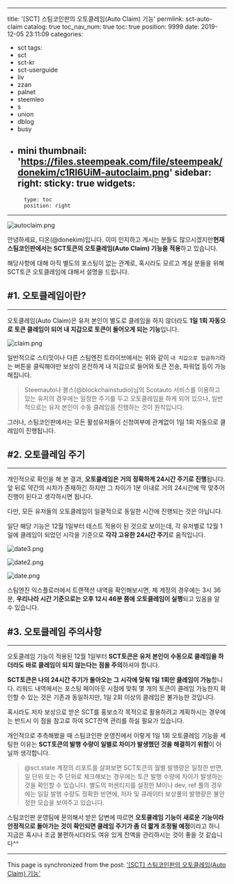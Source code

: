 
---
title: '[SCT] 스팀코인판의 오토클레임(Auto Claim) 기능'
permlink: sct-auto-claim
catalog: true
toc_nav_num: true
toc: true
position: 9999
date: 2019-12-05 23:11:09
categories:
- sct
tags:
- sct
- sct-kr
- sct-userguide
- liv
- zzan
- palnet
- steemleo
- s
- union
- dblog
- busy
- mini
thumbnail: 'https://files.steempeak.com/file/steempeak/donekim/c1Rl6UiM-autoclaim.png'
sidebar:
    right:
        sticky: true
widgets:
    -
        type: toc
        position: right
---


![autoclaim.png](https://files.steempeak.com/file/steempeak/donekim/c1Rl6UiM-autoclaim.png)

안녕하세요, 디온(@donekim)입니다. 이미 인지하고 계시는 분들도 많으시겠지만**현재 스팀코인판에서는 SCT토큰의 오토클레임(Auto Claim) 기능을 적용**하고 있습니다. 

해당사항에 대해 아직 별도의 포스팅이 없는 관계로, 혹시라도 모르고 계실 분들을 위해 SCT토큰 오토클레임에 대해서 설명을 드립니다.

## #1. 오토클레임이란?
---

오토클레임(Auto Claim)은 유저 본인이 별도로 클레임을 하지 않더라도 **1일 1회 자동으로 토큰 클레임이 되어 내 지갑으로 토큰이 들어오게 되는 기능**입니다. 

![claim.png](https://cdn.steemitimages.com/DQmW6f4LxPHHLuF8tNKxKNWGBrzC3q37dAVASoJ3JrJDArL/claim.png)

일반적으로 스티밋이나 다른 스팀엔진 트라이브에서는 위와 같이 `내 지갑으로 입금하기`라는 버튼을 클릭해야만 보상이 온전하게 내 지갑으로 들어와 토큰 전송, 파워업 등이 가능해집니다.

> Steemauto나 블스(@blockchainstudio)님의 Scotauto 서비스를 이용하고 있는 유저의 경우에는 일정한 주기를 두고 오토클레임을 하게 되어 있으나, 일반적으로는 유저 본인이 수동 클레임을 진행하는 것이 원칙입니다.

그러나, 스팀코인판에서는 모든 활성유저들이 신청여부에 관계없이 1일 1회 자동으로 클레임이 진행됩니다. 

## #2. 오토클레임 주기
---

개인적으로 확인을 해 본 결과, **오토클레임은 거의 정확하게 24시간 주기로 진행**됩니다. 앞 뒤로 약간의 시차가 존재하긴 하지만 그 차이가 1분 이내로 거의 24시간에 딱 맞추어 진행이 된다고 생각하시면 됩니다.

다만, 모든 유저들의 오토클레임이 일괄적으로 동일한 시간에 진행되는 것은 아닙니다. 

일단 해당 기능은 12월 1일부터 테스트 적용이 된 것으로 보이는데, 각 유저별로 12월 1일에 클레임이 되었던 시각을 기준으로 **각각 고유한 24시간 주기**로 움직입니다.  

![date3.png](https://cdn.steemitimages.com/DQmP9xRM3Q6zpzjxi5hfu7K1hW6V2Hg4zjk46YtyESdqBqD/date3.png)

![date2.png](https://cdn.steemitimages.com/DQmNk7ioWhpBpSNNykKL37gbvRdCrVA3CXsTxeBkuwYFyW3/date2.png)

![date.png](https://cdn.steemitimages.com/DQmWpq4ppbE5ZBz1qjksietpz7iGYZJFxL9w8UKiSTuYZNK/date.png)

스팀엔진 익스플로러에서 트랜잭션 내역을 확인해보시면, 제 계정의 경우에는 3시 36분, **우리나라 시간 기준으로는 오후 12시 46분 쯤에 오토클레임이 실행**되고 있음을 알 수 있습니다. 

## #3. 오토클레임 주의사항
---
오토클레임 기능이 적용된 12월 1일부터 **SCT토큰은 유저 본인이 수동으로 클레임을 하더라도 바로 클레임이 되지 않는다는 점을 주의**하셔야 합니다. 

**SCT토큰은 나의 24시간 주기가 돌아오는 그 시각에 맞춰 1일 1회만 클레임이 가능**합니다. 리워드 내역에서는 포스팅 페이아웃 시점에 맞춰 몇 개의 토큰이 클레임 가능한지 확인할 수 있는 것은 기존과 동일하지만, 1일 2회 이상의 클레임은 불가능한 것입니다.

혹시라도 저자 보상으로 받은 SCT를 홍보소각 목적으로 활용하려고 계획하시는 경우에는 반드시 이 점을 참고로 하여 SCT잔액 관리를 하실 필요가 있습니다.

개인적으로 추측해봤을 때 스팀코인판 운영진에서 이렇게 1일 1회 오토클레임 기능을 세팅한 이유는 **SCT토큰의 발행 수량이 일별로 차이가 발생했던 것을 해결하기 위함**이 아닐까 생각합니다.

> @sct.state 계정의 리포트를 살펴보면 SCT토큰의 월별 발행량은 일정한 반면, 일 단위 또는 주 단위로 체크해보는 경우에는 토큰 발행 수량에 차이가 발생하는 것을 확인할 수 있습니다. 별도의 퍼센티지를 설정한 M이나 dev, ref 풀의 경우에는 일일 발행 수량도 정확한 반면에, 저자 및 큐레이터 보상풀의 발행량은 불안정한 모습을 보여주고 있습니다.

스팀코인판 운영팀에 문의해서 받은 답변에 따르면 **오토클레임 기능이 새로운 기능이라 안정적으로 돌아가는 것이 확인되면 클레임 주기가 좀 더 짧게 조정될 예정**이라고 하니 지금은 혹시나 조금 불편하시더라도 여유 있게 잔액을 관리하시는 것이 좋을 것 같습니다^^

- - -

This page is synchronized from the post: ['[SCT] 스팀코인판의 오토클레임(Auto Claim) 기능'](https://steemit.com/@donekim/sct-auto-claim)
